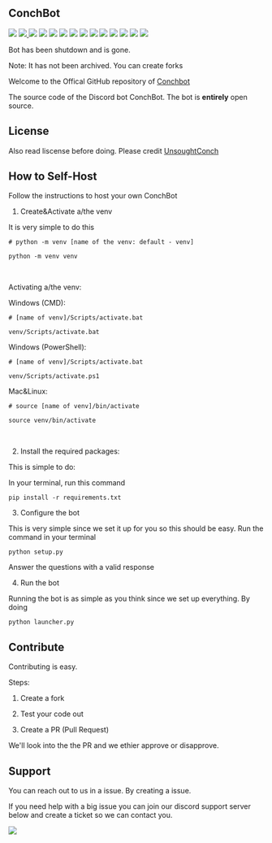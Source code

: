 ## ConchBot

[![](https://img.shields.io/discord/793898305176338453?color=blue&label=Conchbot%20Support%20Server&style=for-the-badge)](https://discord.gg/3vzm7gt9Jy) [ ![](https://img.shields.io/discord/842232034356756502?color=blue&label=Conch%20Development&style=for-the-badge)
](https://discord.gg/FxBVy86nnG) ![](https://img.shields.io/github/repo-size/ConchDev/ConchBot?color=blue&label=ConchBot%20Size&style=for-the-badge) [![](https://img.shields.io/github/issues-raw/ConchDev/ConchBot?label=Issues&style=for-the-badge)](https://github.com/ConchDev/ConchBot/issues) [![](https://img.shields.io/github/issues-pr-raw/ConchDev/ConchBot?label=Pull%20Requests&style=for-the-badge)](https://github.com/ConchDev/ConchBot/pulls) ![](https://img.shields.io/github/milestones/all/ConchDev/ConchBot?label=MileStones&style=for-the-badge) ![](https://img.shields.io/github/discussions/ConchDev/ConchBot?style=for-the-badge) ![](https://img.shields.io/github/downloads/ConchDev/ConchBot/total?style=for-the-badge) ![](https://img.shields.io/github/languages/count/ConchDev/ConchBot?label=Programming%20Languages&style=for-the-badge) [![](https://img.shields.io/github/license/ConchDev/ConchBot?style=for-the-badge)](https://github.com/ConchDev/ConchBot/blob/master/LICENSE) [![](https://img.shields.io/github/contributors/ConchDev/ConchBot?style=for-the-badge)](https://github.com/ConchDev/ConchBot/graphs/contributors) ![](https://img.shields.io/github/languages/top/ConchDev/ConchBot?style=for-the-badge) [![](https://img.shields.io/badge/ConchBot-Status-blue?style=for-the-badge)](https://conchbot.statuspage.io/) [![](https://img.shields.io/badge/Vote-ConchBot-blue?style=for-the-badge)](https://top.gg/bot/733467297666170980) 

Bot has been shutdown and is gone. 

Note: It has not been archived. You can create forks



Welcome to the Offical GitHub repository of [Conchbot](https://github.com/ConchDev/ConchBot/)

The source code of the Discord bot ConchBot. The bot is **entirely** open source.




## License

Also read liscense before doing. Please credit [UnsoughtConch](https://github.com/ConchDev) 


## How to Self-Host
Follow the instructions to host your own ConchBot

1. Create&Activate a/the venv

It is very simple to do this

```
# python -m venv [name of the venv: default - venv]

python -m venv venv
```
<br>

Activating a/the venv:


Windows (CMD):


```
# [name of venv]/Scripts/activate.bat

venv/Scripts/activate.bat
```

Windows (PowerShell):

```
# [name of venv]/Scripts/activate.bat

venv/Scripts/activate.ps1
```

Mac&Linux:

```
# source [name of venv]/bin/activate

source venv/bin/activate
```

<br>

2. Install the required packages:

This is simple to do:

In your terminal, run this command
```
pip install -r requirements.txt
```

3. Configure the bot

This is very simple since we set it up for you so this should be easy. Run the command in your terminal

```
python setup.py
```
Answer the questions with a valid response

4. Run the bot

Running the bot is as simple as you think since we set up everything. By doing

```
python launcher.py
```


## Contribute

Contributing is easy.

Steps:
1. Create a fork

2. Test your code out

3. Create a PR (Pull Request)

We'll look into the the PR and we ethier approve or disapprove.



## Support 

You can reach out to us in a issue. By creating a issue. 

If you need help with a big issue you can join our discord support server below and create a ticket so we can contact you.

[![](https://img.shields.io/discord/793898305176338453?color=blue&label=Conchbot%20Support%20Server&style=for-the-badge)](https://discord.gg/3vzm7gt9Jy)
